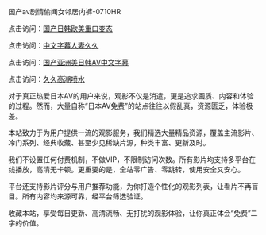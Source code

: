 国产av剧情偷闻女邻居内裤-0710HR

点击访问：<a href="https://heiliaoxqkkct.pages.dev">国产日韩欧美重口变态</a>

点击访问：<a href="https://heiliaoxwd5i8.pages.dev">中文字幕人妻久久</a>

点击访问：<a href="https://heiliaoxqkkct.pages.dev">国产亚洲美日韩AV中文字幕</a>

点击访问：<a href="https://heiliaoxqkkct.pages.dev">久久高潮喷水</a>


对于真正热爱日本AV的用户来说，观影不仅是消遣，更是追求画质、内容和体验的过程。然而，大量自称“日本AV免费”的站点往往以假乱真，资源匮乏，体验极差。

本站致力于为用户提供一流的观影服务，我们精选大量精品资源，覆盖主流影片、冷门系列、经典收藏、甚至少见稀缺片源，种类丰富、更新及时。

我们不设置任何付费机制，不做VIP，不限制访问次数。所有影片均支持多平台在线播放，高清无卡顿。更重要的是，全站零广告、零跳转，使用安全又安心。

平台还支持影片评分与用户推荐功能，为你打造个性化的观影列表，让看片不再盲目。所有内容均来源可靠，经平台筛选验证。

收藏本站，享受每日更新、高清流畅、无打扰的观影体验，让你真正体会“免费”二字的价值。

<span style="display:none;">[Canonical link]( https://github.com/mh20250710/riben548 ）</span>
